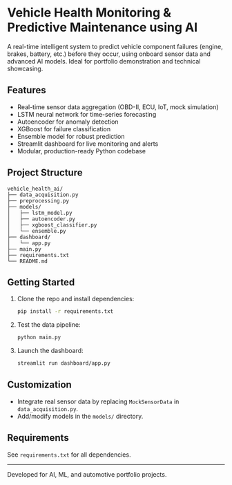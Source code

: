 # Vehicle Health Monitoring & Predictive Maintenance using AI

A real-time intelligent system to predict vehicle component failures (engine, brakes, battery, etc.) before they occur, using onboard sensor data and advanced AI models. Ideal for portfolio demonstration and technical showcasing.

## Features
- Real-time sensor data aggregation (OBD-II, ECU, IoT, mock simulation)
- LSTM neural network for time-series forecasting
- Autoencoder for anomaly detection
- XGBoost for failure classification
- Ensemble model for robust prediction
- Streamlit dashboard for live monitoring and alerts
- Modular, production-ready Python codebase

## Project Structure
```
vehicle_health_ai/
├── data_acquisition.py
├── preprocessing.py
├── models/
│   ├── lstm_model.py
│   ├── autoencoder.py
│   ├── xgboost_classifier.py
│   └── ensemble.py
├── dashboard/
│   └── app.py
├── main.py
├── requirements.txt
└── README.md
```

## Getting Started
1. Clone the repo and install dependencies:
   ```bash
   pip install -r requirements.txt
   ```
2. Test the data pipeline:
   ```bash
   python main.py
   ```
3. Launch the dashboard:
   ```bash
   streamlit run dashboard/app.py
   ```

## Customization
- Integrate real sensor data by replacing `MockSensorData` in `data_acquisition.py`.
- Add/modify models in the `models/` directory.

## Requirements
See `requirements.txt` for all dependencies.

---
Developed for AI, ML, and automotive portfolio projects.
